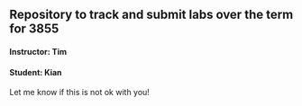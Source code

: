 ## Repository to track and submit labs over the term for 3855 
#### Instructor: Tim 
#### Student: Kian

Let me know if this is not ok with you!
